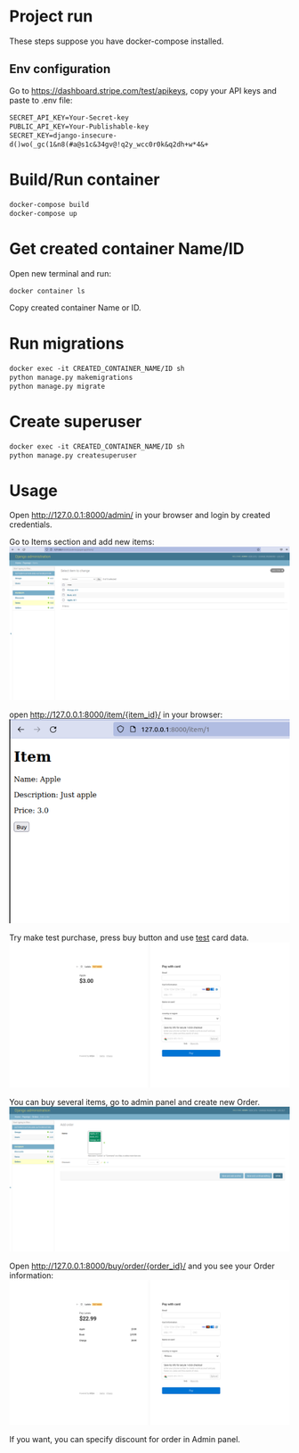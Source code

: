 # Project run

These steps suppose you have docker-compose installed.

## Env configuration

Go to https://dashboard.stripe.com/test/apikeys, copy your API keys and paste to .env file:

```commandline
SECRET_API_KEY=Your-Secret-key
PUBLIC_API_KEY=Your-Publishable-key
SECRET_KEY=django-insecure-d()wo(_gc(1&n8(#a@s1c&34gv@!q2y_wcc0r0k&q2dh+w*4&+
```

# Build/Run container
```commandline
docker-compose build
docker-compose up
```

# Get created container Name/ID
Open new terminal and run:
```commandline
docker container ls
```
Copy created container Name or ID.
# Run migrations
```commandline
docker exec -it CREATED_CONTAINER_NAME/ID sh
python manage.py makemigrations
python manage.py migrate
```

# Create superuser
```commandline
docker exec -it CREATED_CONTAINER_NAME/ID sh
python manage.py createsuperuser
```
# Usage

Open http://127.0.0.1:8000/admin/ in your browser and login by created credentials.

Go to Items section and add new items:
![add_items](screenshots/items.png)

open http://127.0.0.1:8000/item/{item_id}/ in your browser:
![add_item](screenshots/item.png)

Try make test purchase, press buy button and use [test](https://stripe.com/docs/testing) card data.
![test_buy](screenshots/test_buy.png)

You can buy several items, go to admin panel and create new Order.
![test_buy](screenshots/order.png)

Open http://127.0.0.1:8000/buy/order/{order_id}/ and you see your Order information:
![test_buy](screenshots/order_list.png)

If you want, you can specify discount for order in Admin panel.